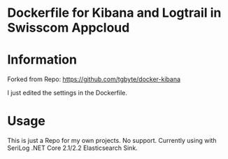 # Dockerfile for Kibana and Logtrail in Swisscom Appcloud

# Information
Forked from Repo: https://github.com/tgbyte/docker-kibana

I just edited the settings in the Dockerfile. 

# Usage
This is just a Repo for my own projects. No support.
Currently using with SeriLog .NET Core 2.1/2.2 Elasticsearch Sink.
